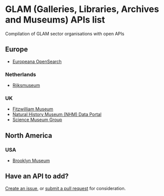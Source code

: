 # GLAM (Galleries, Libraries, Archives and Museums) APIs list

Compilation of GLAM sector organisations with open APIs

## Europe
- [Europeana OpenSearch](https://pro.europeana.eu/resources/apis)

### Netherlands
- [Rijksmuseum](https://www.rijksmuseum.nl/en/api)

### UK
- [Fitzwilliam Museum](http://data.fitzmuseum.cam.ac.uk/)
- [Natural History Museum (NHM) Data Portal](http://data.nhm.ac.uk/)
- [Science Museum Group ](https://group.sciencemuseum.org.uk/about-us/collection/using-our-collection-api/)

## North America

### USA
- [Brooklyn Museum](https://www.brooklynmuseum.org/opencollection/api/)

## Have an API to add?
[Create an issue](https://github.com/calumryan/glam-apis-list/issues), or [submit a pull request](https://github.com/calumryan/glam-apis-list/pulls) for consideration.
